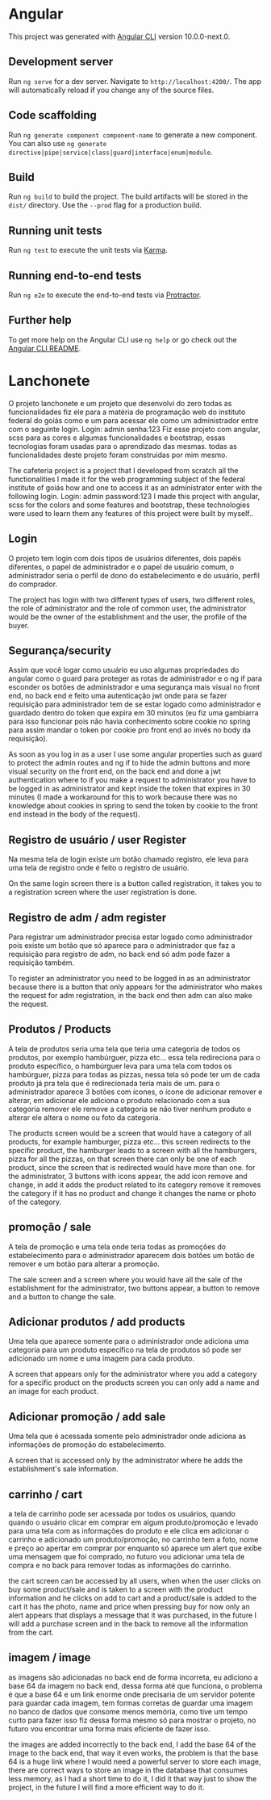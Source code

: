 # Angular

This project was generated with [Angular CLI](https://github.com/angular/angular-cli) version 10.0.0-next.0.

## Development server

Run `ng serve` for a dev server. Navigate to `http://localhost:4200/`. The app will automatically reload if you change any of the source files.

## Code scaffolding

Run `ng generate component component-name` to generate a new component. You can also use `ng generate directive|pipe|service|class|guard|interface|enum|module`.

## Build

Run `ng build` to build the project. The build artifacts will be stored in the `dist/` directory. Use the `--prod` flag for a production build.

## Running unit tests

Run `ng test` to execute the unit tests via [Karma](https://karma-runner.github.io).

## Running end-to-end tests

Run `ng e2e` to execute the end-to-end tests via [Protractor](http://www.protractortest.org/).

## Further help

To get more help on the Angular CLI use `ng help` or go check out the [Angular CLI README](https://github.com/angular/angular-cli/blob/master/README.md).






# Lanchonete
O projeto lanchonete e um projeto que desenvolvi do zero todas as funcionalidades fiz ele para a matéria de programação web do instituto federal do goiás como e um para acessar ele como um administrador entre com o seguinte login.
Login: admin
senha:123
Fiz esse projeto com angular, scss para as cores e algumas funcionalidades e bootstrap, essas tecnologias foram usadas para o aprendizado das mesmas.
todas as funcionalidades deste projeto foram construidas por mim mesmo.

The cafeteria project is a project that I developed from scratch all the functionalities I made it for the web programming subject of the federal institute of goiás how and one to access it as an administrator enter with the following login.
Login: admin
password:123
I made this project with angular, scss for the colors and some features and bootstrap, these technologies were used to learn them
any features of this project were built by myself..


## Login

O projeto tem login com dois tipos de usuários diferentes, dois papéis diferentes, o papel de administrador e o papel de usuário comum, o administrador seria o perfil de dono do estabelecimento e do usuário, perfil do comprador.

The project has login with two different types of users, two different roles, the role of administrator and the role of common user, the administrator would be the owner of the establishment and the user, the profile of the buyer.

## Segurança/security

Assim que você logar como usuário eu uso algumas propriedades do angular como o guard para proteger as rotas de administrador e o ng if para esconder os botões de administrador e uma segurança mais visual no front end, no back end e feito uma autenticação jwt onde para se fazer requisição para administrador tem de se estar logado como administrador  e guardado dentro do token que expira em 30 minutos (eu fiz uma gambiarra para isso funcionar pois não havia conhecimento sobre cookie no spring para assim mandar o token por cookie pro front end ao invés no body da requisição).

As soon as you log in as a user I use some angular properties such as guard to protect the admin routes and ng if to hide the admin buttons and more visual security on the front end, on the back end and done a jwt authentication where to if you make a request to administrator you have to be logged in as administrator and kept inside the token that expires in 30 minutes (I made a workaround for this to work because there was no knowledge about cookies in spring to send the token by cookie to the front end instead in the body of the request).

## Registro de usuário / user Register

Na mesma tela de login existe um botão chamado registro, ele leva para uma tela de registro onde é feito o registro de usuário.

On the same login screen there is a button called registration, it takes you to a registration screen where the user registration is done.
## Registro de adm / adm register

Para registrar um administrador precisa estar logado como administrador pois existe um botão que só aparece para o administrador que faz a requisição para registro de adm, no back end só adm pode fazer a requisição também.

To register an administrator you need to be logged in as an administrator because there is a button that only appears for the administrator who makes the request for adm registration, in the back end then adm can also make the request.

## Produtos / Products

A tela de produtos seria uma tela que teria uma categoria de todos os produtos, por exemplo hambúrguer, pizza etc… essa tela redireciona para o produto específico, o hambúrguer leva para uma tela com todos os hambúrguer, pizza para todas as pizzas, nessa tela só pode ter um de cada produto já pra tela que é redirecionada teria mais de um. para o administrador aparece 3 botões com ícones, o ícone de adicionar remover e alterar, em adicionar ele adiciona o produto relacionado com a sua categoria remover ele remove a categoria se não tiver nenhum produto e alterar ele altera o nome ou foto  da categoria.

The products screen would be a screen that would have a category of all products, for example hamburger, pizza etc… this screen redirects to the specific product, the hamburger leads to a screen with all the hamburgers, pizza for all the pizzas, on that screen there can only be one of each product, since the screen that is redirected would have more than one. for the administrator, 3 buttons with icons appear, the add icon remove and change, in add it adds the product related to its category remove it removes the category if it has no product and change it changes the name or photo of the category.

## promoção / sale

A tela de promoção e uma tela onde teria todas as promoções do estabelecimento para o administrador aparecem dois botões um botão de remover e um botão para alterar a promoção.

The sale screen and a screen where you would have all the sale of the establishment for the administrator, two buttons appear, a button to remove and a button to change the sale.
## Adicionar produtos / add products

Uma tela que aparece somente para o administrador onde adiciona uma categoria para um produto específico na tela de produtos só pode ser adicionado um nome e uma imagem para cada produto.

A screen that appears only for the administrator where you add a category for a specific product on the products screen you can only add a name and an image for each product.

## Adicionar promoção / add sale

Uma tela que é acessada somente pelo administrador onde adiciona as informações de promoção do estabelecimento.

A screen that is accessed only by the administrator where he adds the establishment's sale information.
## carrinho / cart

a tela de carrinho pode ser acessada por todos os usuários, quando quando o usuário clicar em comprar em algum produto/promoção e levado para uma tela com as informações do produto e ele clica em adicionar o carrinho  e adicionado um produto/promoção, no carrinho tem a foto, nome e preço ao apertar em comprar por enquanto só aparece um alert que exibe uma mensagem que foi comprado, no futuro vou adicionar uma tela de compra e no back para remover todas as informações do carrinho.

the cart screen can be accessed by all users, when when the user clicks on buy some product/sale and is taken to a screen with the product information and he clicks on add to cart and a product/sale is added to the cart it has the photo, name and price when pressing buy for now only an alert appears that displays a message that it was purchased, in the future I will add a purchase screen and in the back to remove all the information from the cart.

## imagem / image

as imagens são adicionadas no back end de forma incorreta, eu adiciono a base 64 da imagem no back end, dessa forma até que funciona, o problema é que a base 64 e um link enorme onde precisaria de um servidor potente para guardar cada imagem, tem formas corretas de guardar uma imagem no banco de dados que consome menos memória, como tive um tempo curto para fazer isso fiz dessa forma mesmo só para mostrar o projeto, no futuro vou encontrar uma forma mais eficiente de fazer isso.

the images are added incorrectly to the back end, I add the base 64 of the image to the back end, that way it even works, the problem is that the base 64 is a huge link where I would need a powerful server to store each image, there are correct ways to store an image in the database that consumes less memory, as I had a short time to do it, I did it that way just to show the project, in the future I will find a more efficient way to do it.

